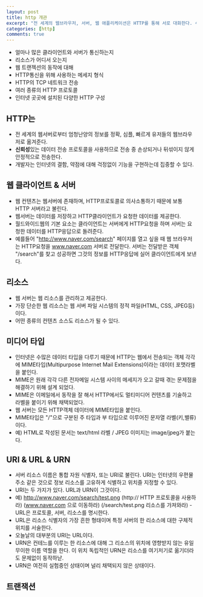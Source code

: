 ```yaml
---
layout: post
title: http 개관
excerpt: "전 세계의 웹브라우저, 서버, 웹 애플리케이션은 HTTP를 통해 서로 대화한다. 수 많은 웹 애플리케이션이 HTTP를 이요해 통신하고 HTTP가 어떻게 그 일을 하는지 알아보자."
categories: [http]
comments: true
---
```


- 얼마나 많은 클라이언트와 서버가 통신하는지
- 리소스가 어디서 오는지
- 웹 트랜젝션의 동작에 대해
- HTTP통신을 위해 사용하는 메세지 형식
- HTTP의 TCP 네트워크 전송
- 여러 종류의 HTTP 프로토콜
- 인터넷 곳곳에 설치된 다양한 HTTP 구성

## HTTP는
- 전 세계의 웹서버로부터 엄청난양의 정보를 정확, 심플, 빠르게 유저들의 웹브라우저로 옮겨준다.
- <b>신뢰성</b>있는 데이터 전송 프로토콜을 사용하므로 전송 중 손상되거나 뒤섞이지 않게 안정적으로 전송한다.
- 개발자는 인터넷의 결함, 약점에 대해 걱정없이 기능을 구현하는데 집중할 수 있다.

## 웹 클라이언트 & 서버
- 웹 컨텐츠는 웹서버에 존재하며, HTTP프로토콜로 의사소통하기 때문에 보통 HTTP 서버라고 불린다.
- 웹서버는 데이터를 저장하고 HTTP클라이언트가 요청한 데이터를 제공한다.
- 월드와이드웹의 기본 요소는 클라이언트는 서버에게 HTTP요청을 하며 서버는 요청한 데이터를 HTTP응답으로 돌려준다.
- 예를들어 "http://www.naver.com/search" 페이지를 열고 싶을 때 웹 브라우저는 HTTP요청을 www.naver.com 서버로 전달한다. 서버는 전달받은 객체 "/search"를 찾고 성공하면 그것의 정보를 HTTP응답에 실어 클라이언트에게 보낸다.

## 리소스
- 웹 서버는 웹 리소스를 관리하고 제공한다.
- 가장 단순한 웹 리소스는 웹 서버 파일 시스템의 정적 파일(HTML, CSS, JPEG등)이다.
- 어떤 종류의 컨텐츠 소스도 리소스가 될 수 있다.

## 미디어 타입
- 인터넷은 수많은 데이터 타입을 다루기 때문에 HTTP는 웹에서 전송되는 객체 각각에 MIME타입(Multipurpose Internet Mail Extensions)이라는 데이터 포맷라벨을 붙인다.
- MIME은 원래 각각 다른 전자메일 시스템 사이의 메세지가 오고 갈때 겪는 문제점을 해결하기 위해 설계 되었다.
- MIME은 이메일에서 동작을 잘 해서 HTTP에서도 멀티미디어 컨텐츠를 기술하고 라벨을 붙이기 위해 채택되었다.
- 웹 서버는 모든 HTTP객체 데이터에 MIME타입을 붙인다.
- MIME타입은 "/"으로 구분된 주 타입과 부 타입으로 이루어진 문자열 라벨(키,밸류)이다. 
- 예) HTML로 작성된 문서는 text/html 라벨 / JPEG 이미지는 image/jpeg가 붙는다.

## URI & URL & URN
- 서버 리소스 이름은 통합 자원 식별자, 또는 URI로 불린다. URI는 인터넷의 우편물 주소 같은 것으로 정보 리소스를 고유하게 식별하고 위치즐 지정할 수 있다.
- URI는 두 가지가 있다. URL과 URN이 그것이다.
- 예) http://www.naver.com/search/test.png (http:// HTTP 프로토콜을 사용하라) (www.naver.com 으로 이동하라) (/search/test.png 리소스를 가져와라) - URL은 프로토콜, 서버, 리소스를 명시한다.
- URL은 리소스 식별자의 가장 흔한 형태이며 특정 서버의 한 리소스에 대한 구체적 위치를 서술한다.
- 오늘날의 대부분의 URI는 URL이다.
- URN은 컨테느를 이루는 한 리소스에 대해 그 리소스의 위치에 영향받지 않는 유일무이한 이름 역할을 한다. 이 위치 독립적인 URN은 리소스를 여기저기로 옮기더라도 문제없이 동작하낟.
- URN은 여전히 실험중인 상태이며 널리 채택되지 않은 상태이다. 

## 트랜잭션


